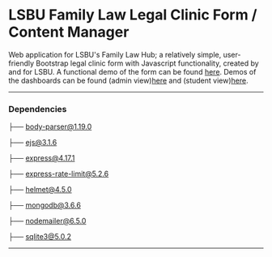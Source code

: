 # LSBU Family Law Legal Clinic Form / Content Manager
Web application for LSBU's Family Law Hub; a relatively simple, user-friendly Bootstrap legal clinic form with Javascript functionality, created by and for LSBU. A functional demo of the form can be found [here](https://lsbu-flh.herokuapp.com/). Demos of the dashboards can be found (admin view)[here](https://lsbu-flh.herokuapp.com/dashboard-admin) and (student view)[here](https://lsbu-flh.herokuapp.com/dashboard-student). 

***
### Dependencies
├── body-parser@1.19.0

├── ejs@3.1.6

├── express@4.17.1

├── express-rate-limit@5.2.6

├── helmet@4.5.0

├── mongodb@3.6.6

├── nodemailer@6.5.0

├── sqlite3@5.0.2
***
